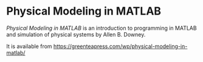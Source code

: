 # Physical Modeling in MATLAB

*Physical Modeling in MATLAB* is an introduction to programming in MATLAB and simulation of physical systems by Allen B. Downey.

It is available from https://greenteapress.com/wp/physical-modeling-in-matlab/
